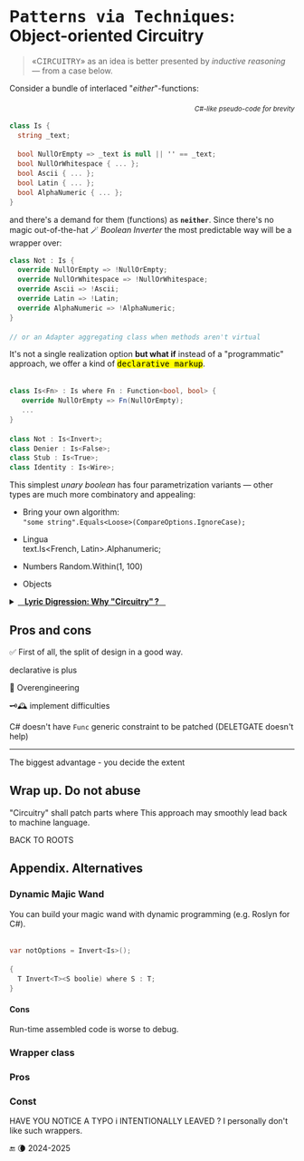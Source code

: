 # P<samp>atterns via Techniques</samp>: Object-oriented Circuitry

> «C<samp>IRCUITRY</samp>» as an idea is better presented by _inductive reasoning_ &mdash; from a case below.

Consider a bundle of interlaced "_either_"-functions:

<div align="right"><sub><i>C#-like pseudo-code for brevity</i></sub></div>

```csharp
class Is {
  string _text;

  bool NullOrEmpty => _text is null || '' == _text;
  bool NullOrWhitespace { ... };
  bool Ascii { ... };
  bool Latin { ... };
  bool AlphaNumeric { ... };
}

```

and there's a demand for them (functions) as **`neither`**. Since there's no magic out-of-the-hat 🪄 _Boolean Inverter_ the most predictable way will be a wrapper over:

```csharp
class Not : Is {
  override NullOrEmpty => !NullOrEmpty;
  override NullOrWhitespace => !NullOrWhitespace;
  override Ascii => !Ascii;
  override Latin => !Latin;
  override AlphaNumeric => !AlphaNumeric;
}

// or an Adapter aggregating class when methods aren't virtual
```

It's not a single realization option **but what if** instead of a "programmatic" approach, we offer a kind of 
<samp><mark>declarative markup</mark></samp>.

```csharp

class Is<Fn> : Is where Fn : Function<bool, bool> {
   override NullOrEmpty => Fn(NullOrEmpty);
   ...
}

class Not : Is<Invert>;
class Denier : Is<False>;
class Stub : Is<True>;
class Identity : Is<Wire>; 

```

This simplest _unary boolean_ has four parametrization variants &mdash; other types are much more combinatory and appealing:

+ Bring your own algorithm:\
`"some string".Equals<Loose>(CompareOptions.IgnoreCase);`

+ Lingua\
text.Is<French, Latin>.Alphanumeric;

+ Numbers
Random<ALGORITHM>.Within(1, 100)

+ Objects

<details><summary><a id="why-circuitry" /><ins>&nbsp;&nbsp;&nbsp;<b>Lyric Digression: Why "Circuitry"&thinsp;?</b>&nbsp;&nbsp;&nbsp;</ins></summary>

<table><tr valign="top"><td width="40%"><img alt="&nbsp;electrical circuit collage" src="../../../_rsc/img/illus/Circuitry.jpg" /></td><td>
  <p>You may have already grasped the similarities of the proposed solution to electric and electronic circuits and boards.</p>
  <ul>
  <li>Logic gate is for `booleans`.</li>
  <li>Digital is only for `numbers`.</li>
   <li>Analog for strings and other objects.</li>
  </ul>
  <p>And generic "markup" is like plugging elements into circuits of a functional plate.</p>
  Chaining, cascading, IO
</td></tr>
</table>

\___________</details>

## Pros and cons

✅ First of all, the split of design in a good way.

declarative is plus

🛑 Overengineering

🗝️🕰️ implement difficulties 

C# doesn't have `Func` generic constraint to be patched
 (DELETGATE doesn't help)
 
___________

The biggest advantage - you decide the extent


## Wrap up. Do not abuse

"Circuitry" shall patch parts where  This approach may smoothly lead back to machine language.

BACK TO ROOTS

## Appendix. Alternatives<a id="alternatives" />

### Dynamic Majic Wand

You can build your magic wand with dynamic programming (e.g. Roslyn for C#).

```csharp

var notOptions = Invert<Is>();

{
  T Invert<T><S boolie) where S : T;
}


```

#### Cons

Run-time assembled code is worse to debug.

### Wrapper class

### Pros 

### Const

HAVE YOU NOTICE A TYPO i INTENTIONALLY LEAVED ? I personally don't like such wrappers.

🔚 🌘 2024-2025
